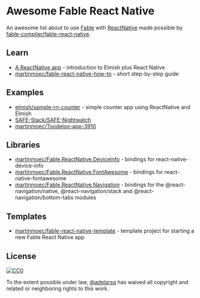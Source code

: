 # Awesome Fable React Native

An awesome list about to use [Fable](https://fable.io) with [ReactNative](https://reactnative.dev) made possible by [fable-compiler/fable-react-native](https://github.com/fable-compiler/fable-react-native).

## Learn

- [A ReactNative app](https://elmish.github.io/react/native.html) - introduction to Elmish plus React Native
- [martinmoec/fable-react-native-how-to](https://github.com/martinmoec/fable-react-native-how-to) - short step-by-step guide

## Examples

- [elmish/sample-rn-counter](https://github.com/elmish/sample-rn-counter) - simple counter app using ReactNative and Elmish
- [SAFE-Stack/SAFE-Nightwatch](https://github.com/SAFE-Stack/SAFE-Nightwatch)
- [martinmoec/Toodeloo-app-3910](https://github.com/martinmoec/Toodeloo-app-3910)

## Libraries

- [martinmoec/Fable.ReactNative.DeviceInfo](https://github.com/martinmoec/Fable.ReactNative.DeviceInfo) - bindings for react-native-device-info
- [martinmoec/Fable.ReactNative.FontAwesome](https://github.com/martinmoec/Fable.ReactNative.FontAwesome) - bindings for react-native-fontawesome
- [martinmoec/Fable.ReactNative.Navigation](https://github.com/martinmoec/Fable.ReactNative.Navigation) - bindings for the @react-navigation/native, @react-navigation/stack and @react-navigation/bottom-tabs modules

## Templates

- [martinmoec/fable-react-native-template](https://github.com/martinmoec/fable-react-native-template) - template project for starting a new Fable React Native app

## License

[![CC0](http://i.creativecommons.org/p/zero/1.0/88x31.png)](http://creativecommons.org/publicdomain/zero/1.0/)

To the extent possible under law, [@adelarsq](https://github.com/adelarsq) has waived all copyright and related or neighboring rights to this work.


